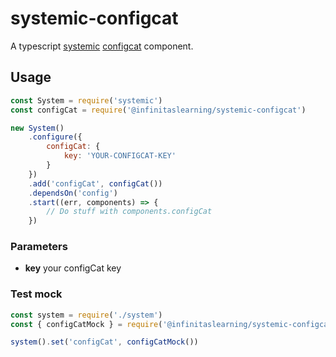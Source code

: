 # systemic-configcat
A typescript [systemic](https://github.com/guidesmiths/systemic) [configcat](https://configcat.com/docs/sdk-reference/js/) component.

## Usage
```js
const System = require('systemic')
const configCat = require('@infinitaslearning/systemic-configcat')

new System()
    .configure({
        configCat: {
            key: 'YOUR-CONFIGCAT-KEY' 
        }
    })
    .add('configCat', configCat())
    .dependsOn('config')
    .start((err, components) => {
        // Do stuff with components.configCat
    })
```

### Parameters
- **key**  your configCat key

### Test mock
```js
const system = require('./system')
const { configCatMock } = require('@infinitaslearning/systemic-configcat')

system().set('configCat', configCatMock())
```